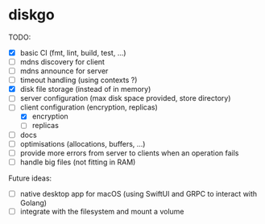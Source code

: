 # diskgo

TODO:
- [x] basic CI (fmt, lint, build, test, ...)
- [ ] mdns discovery for client
- [ ] mdns announce for server
- [ ] timeout handling (using contexts ?)
- [x] disk file storage (instead of in memory)
- [ ] server configuration (max disk space provided, store directory)
- [ ] client configuration (encryption, replicas)
  - [x] encryption
  - [ ] replicas
- [ ] docs
- [ ] optimisations (allocations, buffers, ...)
- [ ] provide more errors from server to clients when an operation fails
- [ ] handle big files (not fitting in RAM)

Future ideas:
- [ ] native desktop app for macOS (using SwiftUI and GRPC to interact with Golang)
- [ ] integrate with the filesystem and mount a volume

